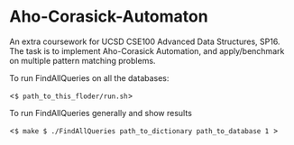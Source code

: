 # Aho-Corasick-Automaton
An extra coursework for UCSD CSE100 Advanced Data Structures, SP16.
The task is to implement Aho-Corasick Automation, and apply/benchmark 
on multiple pattern matching problems.

To run FindAllQueries on all the databases:

<`$ path_to_this_floder/run.sh`>

To run FindAllQueries generally and show results

<`$ make
$ ./FindAllQueries path_to_dictionary path_to_database 1
`>
